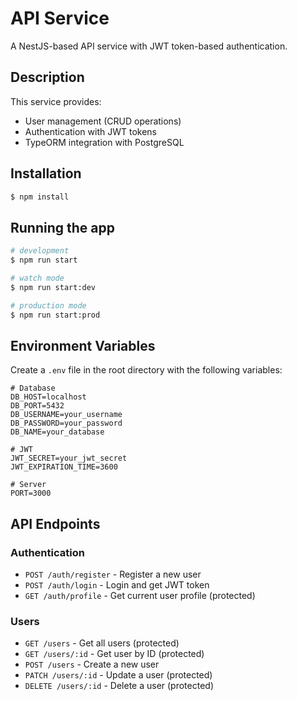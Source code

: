 # API Service

A NestJS-based API service with JWT token-based authentication.

## Description

This service provides:

- User management (CRUD operations)
- Authentication with JWT tokens
- TypeORM integration with PostgreSQL

## Installation

```bash
$ npm install
```

## Running the app

```bash
# development
$ npm run start

# watch mode
$ npm run start:dev

# production mode
$ npm run start:prod
```

## Environment Variables

Create a `.env` file in the root directory with the following variables:

```
# Database
DB_HOST=localhost
DB_PORT=5432
DB_USERNAME=your_username
DB_PASSWORD=your_password
DB_NAME=your_database

# JWT
JWT_SECRET=your_jwt_secret
JWT_EXPIRATION_TIME=3600

# Server
PORT=3000
```

## API Endpoints

### Authentication

- `POST /auth/register` - Register a new user
- `POST /auth/login` - Login and get JWT token
- `GET /auth/profile` - Get current user profile (protected)

### Users

- `GET /users` - Get all users (protected)
- `GET /users/:id` - Get user by ID (protected)
- `POST /users` - Create a new user
- `PATCH /users/:id` - Update a user (protected)
- `DELETE /users/:id` - Delete a user (protected)
